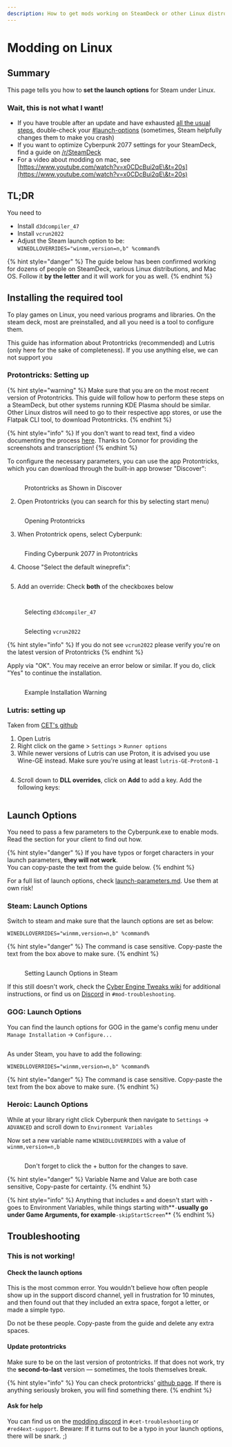 ```yaml
---
description: How to get mods working on SteamDeck or other Linux distros
---
```


# Modding on Linux

## Summary

This page tells you how to **set the launch options** for Steam under Linux.

### Wait, this is not what I want!

* If you have trouble after an update and have exhausted [all the usual steps](../user-guide-troubleshooting/users-troubleshooting-after-a-game-update.md), double-check your [#launch-options](modding-on-linux.md#launch-options "mention") (sometimes, Steam helpfully changes them to make you crash)
* If you want to optimize Cyberpunk 2077 settings for your SteamDeck, find a guide on [/r/SteamDeck](https://www.reddit.com/r/SteamDeck/)
* For a video about modding on mac, see [https://www.youtube.com/watch?v=x0CDcBui2qE\&t=20s](https://www.youtube.com/watch?v=x0CDcBui2qE\&t=20s)

## TL;DR

You need to

* Install `d3dcompiler_47`
* Install `vcrun2022`
* Adjust the Steam launch option to be:\
  `WINEDLLOVERRIDES="winmm,version=n,b" %command%`

{% hint style="danger" %}
The guide below has been confirmed working for dozens of people on SteamDeck, various Linux distributions, and Mac OS. Follow it **by the letter** and it will work for you as well.
{% endhint %}

## Installing the required tool

To play games on Linux, you need various programs and libraries. On the steam deck, most are preinstalled, and all you need is a tool to configure them.

This guide has information about Protontricks (recommended) and Lutris (only here for the sake of completeness). If you use anything else, we can not support you

### Protontricks: Setting up

{% hint style="warning" %}
Make sure that you are on the most recent version of Protontricks. This guide will follow how to perform these steps on a SteamDeck, but other systems running KDE Plasma should be similar. Other Linux distros will need to go to their respective app stores, or use the Flatpak CLI tool, to download Protontricks.
{% endhint %}

{% hint style="info" %}
If you don't want to read text, find a video documenting the process [here](https://youtu.be/CYKCOBaZpBU?t=110). Thanks to Connor for providing the screenshots and transcription!
{% endhint %}

To configure the necessary parameters, you can use the app Protontricks, which you can download through the built-in app browser "Discover":

<figure><img src="../../.gitbook/assets/linux_modding_proton_1.png" alt=""><figcaption><p>Protontricks as Shown in Discover</p></figcaption></figure>

2. Open Protontricks (you can search for this by selecting start menu)

<figure><img src="../../.gitbook/assets/linux_modding_protontricks_2.png" alt=""><figcaption><p>Opening Protontricks</p></figcaption></figure>

3. When Protontrick opens, select Cyberpunk:

<figure><img src="../../.gitbook/assets/linux_modding_3.png" alt=""><figcaption><p>Finding Cyberpunk 2077 in Protontricks</p></figcaption></figure>

4. Choose "Select the default wineprefix":

<figure><img src="../../.gitbook/assets/linux_modding_4.png" alt=""><figcaption></figcaption></figure>

5. Add an override: Check **both** of the checkboxes below

<figure><img src="../../.gitbook/assets/protontricks_dll_1.png" alt=""><figcaption></figcaption></figure>

<figure><img src="../../.gitbook/assets/protontricks_dll_2.png" alt=""><figcaption><p>Selecting <code>d3dcompiler_47</code></p></figcaption></figure>

<figure><img src="../../.gitbook/assets/protontricks_dll_3.png" alt=""><figcaption><p>Selecting <code>vcrun2022</code></p></figcaption></figure>

{% hint style="info" %}
If you do not see `vcrun2022` please verify you're on the latest version of Protontricks
{% endhint %}

Apply via "OK". You may receive an error below or similar. If you do, click "Yes" to continue the installation.

<figure><img src="../../.gitbook/assets/vc_run.png" alt=""><figcaption><p>Example Installation Warning</p></figcaption></figure>

### Lutris: setting up

Taken from [CET's github](https://github.com/maximegmd/CyberEngineTweaks/issues/821)

1. Open Lutris
2. Right click on the game > `Settings` > `Runner options`
3. While newer versions of Lutris can use Proton, it is advised you use Wine-GE instead. Make sure you're using at least `lutris-GE-Proton8-1`

<figure><img src="../../.gitbook/assets/image (206).png" alt=""><figcaption></figcaption></figure>

4. Scroll down to **DLL overrides**, click on **Add** to add a key. Add the following keys:

<figure><img src="../../.gitbook/assets/image (207).png" alt=""><figcaption></figcaption></figure>

## Launch Options

You need to pass a few parameters to the Cyberpunk.exe to enable mods. Read the section for your client to find out how.

{% hint style="danger" %}
If you have typos or forget characters in your launch parameters, **they will not work**.\
You can copy-paste the text from the guide below.
{% endhint %}

For a full list of launch options, check [launch-parameters.md](the-cyberpunk-2077-game-directory/launch-parameters.md "mention"). Use them at own risk!

### Steam: Launch Options

Switch to steam and make sure that the launch options are set as below:

```
WINEDLLOVERRIDES="winmm,version=n,b" %command%
```

{% hint style="danger" %}
The command is case sensitive. Copy-paste the text from the box above to make sure.
{% endhint %}

<figure><img src="../../.gitbook/assets/linux_modding_8.png" alt=""><figcaption><p>Setting Launch Options in Steam</p></figcaption></figure>

If this still doesn't work, check the [Cyber Engine Tweaks wiki](https://app.gitbook.com/s/-MP5jWcLZLbbbzO-_ua1-887967055/getting-started/installing) for additional instructions, or find us on [Discord](https://discord.gg/redmodding) in `#mod-troubleshooting`.

### GOG: Launch Options

You can find the launch options for GOG in the game's config menu under `Manage Installation` -> `Configure...`

<figure><img src="../../.gitbook/assets/gog_set_launch_args.png" alt=""><figcaption></figcaption></figure>

As under Steam, you have to add the following:

```
WINEDLLOVERRIDES="winmm,version=n,b" %command%
```

{% hint style="danger" %}
The command is case sensitive. Copy-paste the text from the box above to make sure.
{% endhint %}

### Heroic: Launch Options

While at your library right click Cyberpunk then navigate to `Settings` -> `ADVANCED` and scroll down to `Environment Variables`

Now set a new variable name `WINEDLLOVERRIDES` with a value of `winmm,version=n,b`

<figure><img src="../../.gitbook/assets/image (527).png" alt=""><figcaption><p>Don't forget to click the + button for the changes to save.</p></figcaption></figure>

{% hint style="danger" %}
Variable Name and Value are both case sensitive, Copy-paste for certainty.
{% endhint %}

{% hint style="info" %}
Anything that includes **`=`** and doesn't start with **`-`** goes to Environment Variables, while things starting with\*\*`-`**usually go under Game Arguments, for example**`-skipStartScreen`\*\*
{% endhint %}

## Troubleshooting

### This is not working!

#### Check the launch options

This is the most common error. You wouldn't believe how often people show up in the support discord channel, yell in frustration for 10 minutes, and then found out that they included an extra space, forgot a letter, or made a simple typo.

Do not be these people. Copy-paste from the guide and delete any extra spaces.

#### Update protontricks

Make sure to be on the last version of protontricks. If that does not work, try the **second-to-last** version — sometimes, the tools themselves break.

{% hint style="info" %}
You can check protontricks' [github page](https://github.com/Matoking/protontricks/issues). If there is anything seriously broken, you will find something there.
{% endhint %}

#### Ask for help

You can find us on the [modding discord](https://discord.gg/redmodding) in `#cet-troubleshooting` or `#red4ext-support`. Beware: If it turns out to be a typo in your launch options, there will be snark. ;)
